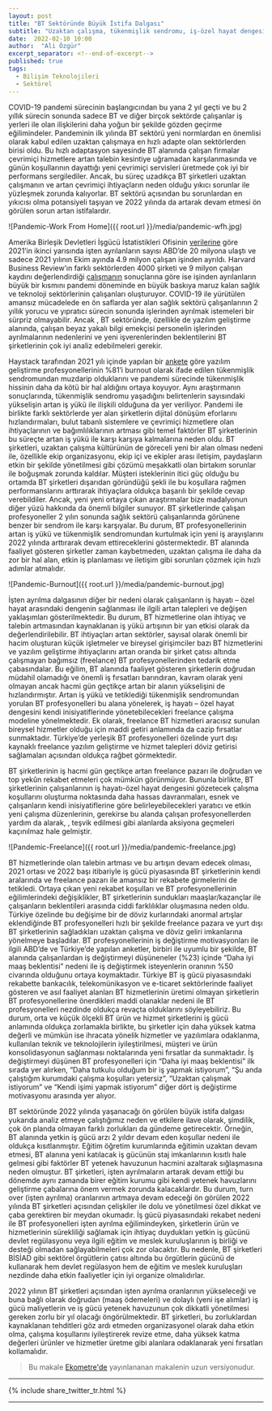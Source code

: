 ```yaml
---
layout: post
title: "BT Sektöründe Büyük İstifa Dalgası"
subtitle: "Uzaktan çalışma, tükenmişlik sendromu, iş-özel hayat dengesi"
date:  2022-02-10 10:00
author:  "Ali Özgür"
excerpt_separator: <!--end-of-excerpt-->
published: true
tags:
  - Bilişim Teknolojileri
  - Sektörel
---
```


COVID-19 pandemi sürecinin başlangıcından bu yana 2 yıl geçti ve bu 2 yıllık sürecin sonunda sadece BT ve diğer birçok sektörde çalışanlar iş yerleri ile olan ilişkilerini daha yoğun bir şekilde gözden geçirme eğilimindeler. Pandeminin ilk yılında BT sektörü yeni normlardan en önemlisi olarak kabul edilen uzaktan çalışmaya en hızlı adapte olan sektörlerden birisi oldu. Bu hızlı adaptasyon sayesinde BT alanında çalışan firmalar çevrimiçi hizmetlere artan talebin kesintiye uğramadan karşılanmasında ve günün koşullarının dayattığı yeni çevrimiçi servisleri üretmede çok iyi bir performans sergilediler. Ancak, bu süreç uzadıkça BT şirketleri uzaktan çalışmanın ve artan çevrimiçi ihtiyaçların neden olduğu yıkıcı sorunlar ile yüzleşmek zorunda kalıyorlar. BT sektörü açısından bu sorunlardan en yıkıcısı olma potansiyeli taşıyan ve 2022 yılında da artarak devam etmesi ön görülen sorun artan istifalardır. 


![Pandemic-Work From Home]({{ root.url }}/media/pandemic-wfh.jpg)

<!--end-of-excerpt-->


Amerika Birleşik Devletleri İşgücü İstatistikleri Ofisinin [verilerine](https://www.theguardian.com/business/2022/jan/04/great-resignation-quitting-us-unemployment-economy) göre 2021’in ikinci yarısında işten ayrılanların sayısı ABD’de 20 milyona ulaştı ve sadece 2021 yılının Ekim ayında 4.9 milyon çalışan işinden ayrıldı. Harvard Business Review’ın farklı sektörlerden 4000 şirketi ve 9 milyon çalışan kaydını değerlendirdiği [çalışmanın](https://hbr.org/2021/09/who-is-driving-the-great-resignation) sonuçlarına göre ise işinden ayrılanların büyük bir kısmını pandemi döneminde en büyük baskıya maruz kalan sağlık ve teknoloji sektörlerinin çalışanları oluşturuyor. COVID-19 ile yürütülen amansız mücadelede en ön saflarda yer alan sağlık sektörü çalışanlarının 2 yıllık yorucu ve yıpratıcı sürecin sonunda işlerinden ayrılmak istemeleri bir sürpriz olmayabilir. Ancak , BT sektöründe, özellikle de yazılım geliştirme alanında, çalışan beyaz yakalı bilgi emekçisi personelin işlerinden ayrılmalarının nedenlerini ve yeni işverenlerinden beklentilerini BT şirketlerinin çok iyi analiz edebilmeleri gerekir.


Haystack tarafından 2021 yılı içinde yapılan bir [ankete](https://haystack-books.s3.amazonaws.com/Study+to+understand+the+impact+of+COVID-19+on+Software+Engineers+-+Full+Report.pdf) göre yazılım geliştirme profesyonellerinin %81’i burnout olarak ifade edilen tükenmişlik sendromundan muzdarip olduklarını ve pandemi sürecinde tükenmişlik hissinin daha da kötü bir hal aldığını ortaya koyuyor. Aynı araştırmanın sonuçlarında, tükenmişlik sendromu yaşadığını belirtenlerin sayısındaki yükselişin artan iş yükü ile ilişkili olduğuna da yer veriliyor. Pandemi ile birlikte farklı sektörlerde yer alan şirketlerin dijital dönüşüm eforlarını hızlandırmaları, bulut tabanlı sistemlere ve çevrimiçi hizmetlere olan ihtiyaçlarının ve bağımlılıklarının artması gibi temel faktörler BT şirketlerinin bu süreçte artan iş yükü ile karşı karşıya kalmalarına neden oldu. BT şirketleri, uzaktan çalışma kültürünün de göreceli yeni bir alan olması nedeni ile, özellikle ekip organizasyonu, ekip içi ve ekipler arası iletişim, paydaşların etkin bir şekilde yönetilmesi gibi çözümü meşakkatli olan birtakım sorunlar ile boğuşmak zorunda kaldılar. Müşteri isteklerinin itici güç olduğu bu ortamda BT şirketleri dışarıdan göründüğü şekli ile bu koşullara rağmen performanslarını arttırarak ihtiyaçlara oldukça başarılı bir şekilde cevap verebildiler. Ancak, yeni yeni ortaya çıkan araştırmalar bize madalyonun diğer yüzü hakkında da önemli bilgiler sunuyor. BT şirketlerinde çalışan profesyoneller 2 yılın sonunda sağlık sektörü çalışanlarında görünene benzer bir sendrom ile karşı karşıyalar. Bu durum, BT profesyonellerinin artan iş yükü ve tükenmişlik sendromundan kurtulmak için yeni iş arayışlarını 2022 yılında arttırarak devam ettireceklerini göstermektedir. BT alanında faaliyet gösteren şirketler zaman kaybetmeden, uzaktan çalışma ile daha da zor bir hal alan, etkin iş planlaması ve iletişim gibi sorunları çözmek için hızlı adımlar atmalıdır.

![Pandemic-Burnout]({{ root.url }}/media/pandemic-burnout.jpg)


İşten ayrılma dalgasının diğer bir nedeni olarak çalışanların iş hayatı – özel hayat arasındaki dengenin sağlanması ile ilgili artan talepleri ve değişen yaklaşımları gösterilmektedir. Bu durum, BT hizmetlerine olan ihtiyaç ve talebin artmasından kaynaklanan iş yükü artışının bir yan etkisi olarak da değerlendirilebilir. BT ihtiyaçları artan sektörler, sayısal olarak önemli bir hacim oluşturan küçük işletmeler ve bireysel girişimciler bazı BT hizmetlerini ve yazılım geliştirme ihtiyaçlarını artan oranda bir şirket çatısı altında çalışmayan bağımsız (freelance) BT profesyonellerinden tedarik etme çabasındalar. Bu eğilim, BT alanında faaliyet gösteren şirketlerin doğrudan müdahil olamadığı ve önemli iş fırsatları barındıran, kavram olarak yeni olmayan ancak hacmi gün geçtikçe artan bir alanın yükselişini de hızlandırmıştır. Artan iş yükü ve tetiklediği tükenmişlik sendromundan yorulan BT profesyonelleri bu alana yönelerek, iş hayatı – özel hayat dengesini kendi inisiyatiflerinde yönetebilecekleri freelance çalışma modeline yönelmektedir. Ek olarak, freelance BT hizmetleri aracısız sunulan bireysel hizmetler olduğu için maddi getiri anlamında da cazip fırsatlar sunmaktadır. Türkiye’de yerleşik  BT profesyonelleri özelinde yurt dışı kaynaklı freelance yazılım geliştirme ve hizmet talepleri döviz getirisi sağlamaları açısından oldukça rağbet görmektedir. 


BT şirketlerinin iş hacmi gün geçtikçe artan freelance pazarı ile doğrudan ve top yekûn rekabet etmeleri çok mümkün görünmüyor. Bununla birlikte, BT şirketlerinin çalışanlarının iş hayatı-özel hayat dengesini gözetecek çalışma koşullarını oluşturma noktasında daha hassas davranmaları, esnek ve çalışanların kendi inisiyatiflerine göre belirleyebilecekleri yaratıcı ve etkin yeni çalışma düzenlerinin, gerekirse bu alanda çalışan profesyonellerden yardım da alarak, , teşvik edilmesi gibi alanlarda aksiyona geçmeleri kaçınılmaz hale gelmiştir.


![Pandemic-Freelance]({{ root.url }}/media/pandemic-freelance.jpg)


BT hizmetlerinde olan talebin artması ve bu artışın devam edecek olması, 2021 ortası ve 2022 başı itibariyle iş gücü piyasasında BT şirketlerinin kendi aralarında ve freelance pazarı ile amansız bir rekabete girmelerini de tetikledi. Ortaya çıkan yeni rekabet koşulları ve BT profesyonellerinin eğilimlerindeki değişiklikler, BT şirketlerinin sundukları maaşlar/kazançlar ile çalışanların beklentileri arasında ciddi farklılıklar oluşmasına neden oldu. Türkiye özelinde bu değişime bir de döviz kurlarındaki anormal artışlar eklendiğinde BT profesyonelleri hızlı bir şekilde freelance pazara ve yurt dışı BT şirketlerinin sağladıkları uzaktan çalışma ve döviz geliri imkanlarına yönelmeye başladılar. BT profesyonellerinin iş değiştirme motivasyonları ile ilgili ABD’de ve Türkiye’de yapılan anketler, birbiri ile uyumlu bir şekilde, BT alanında çalışanlardan iş değiştirmeyi düşüneneler (%23) içinde “Daha iyi maaş beklentisi” nedeni ile iş değiştirmek isteyenlerin oranının %50 civarında olduğunu ortaya koymaktadır. Türkiye BT iş gücü piyasasındaki rekabette bankacılık, telekomünikasyon ve e-ticaret sektörlerinde faaliyet gösteren ve asıl faaliyet alanları BT hizmetlerinin üretimi olmayan şirketlerin BT profesyonellerine önerdikleri maddi olanaklar nedeni ile BT profesyonelleri nezdinde oldukça revaçta olduklarını söyleyebiliriz. Bu durum, orta ve küçük ölçekli BT ürün ve hizmet şirketlerini iş gücü anlamında oldukça zorlamakla birlikte, bu şirketler için daha yüksek katma değerli ve mümkün ise ihracata yönelik hizmetler ve yazılımlara odaklanma, kullanılan teknik ve teknolojilerin iyileştirilmesi, müşteri ve ürün konsolidasyonun sağlanması noktalarında yeni fırsatlar da sunmaktadır. İş değiştirmeyi düşünen BT profesyonelleri için “Daha iyi maaş beklentisi” ilk sırada yer alırken, “Daha tutkulu olduğum bir iş yapmak istiyorum”, “Şu anda çalıştığım kurumdaki çalışma koşulları yetersiz”, “Uzaktan çalışmak istiyorum” ve “Kendi işimi yapmak istiyorum” diğer dört iş değiştirme motivasyonu arasında yer alıyor.


BT sektöründe 2022 yılında yaşanacağı ön görülen büyük istifa dalgası yukarıda analiz etmeye çalıştığımız neden ve etkilere ilave olarak, şimdilik, çok ön planda olmayan farklı zorlukları da gündeme getirecektir. Örneğin, BT alanında yetkin iş gücü arzı 2 yıldır devam eden koşullar nedeni ile oldukça kısıtlanmıştır. Eğitim öğretim kurumlarında eğitimin uzaktan devam etmesi, BT alanına yeni katılacak iş gücünün staj imkanlarının kısıtlı hale gelmesi gibi faktörler BT yetenek havuzunun hacmini azaltarak sığlaşmasına neden olmuştur. BT şirketleri, işten ayrılmaların artarak devam ettiği bu dönemde aynı zamanda birer eğitim kurumu gibi kendi yetenek havuzlarını geliştirme çabalarına önem vermek zorunda kalacaklardır. Bu durum, turn over (işten ayrılma) oranlarının artmaya devam edeceği ön görülen 2022 yılında BT şirketleri açısından çelişkiler ile dolu ve yönetilmesi özel dikkat ve çaba gerektiren bir meydan okumadır. İş gücü piyasasındaki rekabet nedeni ile BT profesyonelleri işten ayrılma eğilimindeyken, şirketlerin ürün ve hizmetlerinin sürekliliği sağlamak için ihtiyaç duydukları yetkin iş gücünü devlet regülasyonu veya ilgili eğitim ve meslek kuruluşlarının iş birliği ve desteği olmadan sağlayabilmeleri çok zor olacaktır. Bu nedenle, BT şirketleri BİSİAD gibi sektörel örgütlerin çatısı altında bu örgütlerin gücünü de kullanarak hem devlet regülasyon hem de eğitim ve meslek kuruluşları nezdinde daha etkin faaliyetler için iyi organize olmalıdırlar.


2022 yılının BT şirketleri açısından işten ayrılma oranlarının yükseleceği ve buna bağlı olarak doğrudan (maaş ödemeleri) ve dolaylı (yeni işe alımlar) iş gücü maliyetlerin ve iş gücü yetenek havuzunun çok dikkatli yönetilmesi gereken zorlu bir yıl olacağı öngörülmektedir. BT şirketleri, bu zorluklardan kaynaklanan tehditleri göz ardı etmeden organizasyonel olarak daha etkin olma, çalışma koşullarını iyileştirerek revize etme, daha yüksek katma değerleri ürünler ve hizmetler üretme gibi alanlara odaklanarak yeni fırsatları kollamalıdır.


> Bu makale [Ekometre'de](http://www.ekometre.com/) yayınlananan makalenin uzun versiyonudur.

***
{% include share_twitter_tr.html %}

***
